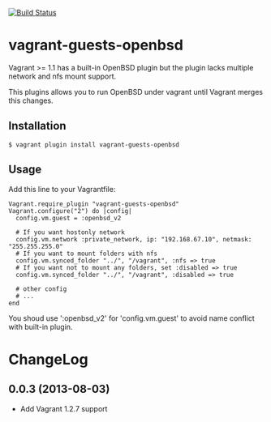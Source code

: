 [![Build Status](https://secure.travis-ci.org/nabeken/vagrant-guests-openbsd.png)](http://travis-ci.org/nabeken/vagrant-guests-openbsd)

# vagrant-guests-openbsd

Vagrant >= 1.1 has a built-in OpenBSD plugin but the plugin lacks multiple network and nfs mount support.

This plugins allows you to run OpenBSD under vagrant until Vagrant merges this changes.

## Installation

    $ vagrant plugin install vagrant-guests-openbsd

## Usage

Add this line to your Vagrantfile:

    Vagrant.require_plugin "vagrant-guests-openbsd"
    Vagrant.configure("2") do |config|
      config.vm.guest = :openbsd_v2

      # If you want hostonly network
      config.vm.network :private_network, ip: "192.168.67.10", netmask: "255.255.255.0"
      # If you want to mount folders with nfs
      config.vm.synced_folder "../", "/vagrant", :nfs => true
      # If you want not to mount any folders, set :disabled => true
      config.vm.synced_folder "../", "/vagrant", :disabled => true

      # other config
      # ...
    end

You shoud use ':openbsd\_v2' for 'config.vm.guest' to avoid name conflict with built-in plugin.

# ChangeLog

## 0.0.3 (2013-08-03)

 * Add Vagrant 1.2.7 support
